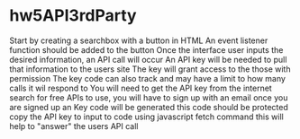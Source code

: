 # hw5API3rdParty
Start by creating a searchbox with a button in HTML
An event listener function should be added to the button
Once the interface user inputs the desired information, 
an API call will occur
An API key will be needed to pull that information to the users site
The key will grant access to the those with permission
The key code can also track and may have a limit to how many calls it wil respond to
You will need to get the API key from the internet
search for free APIs to use, you will have to sign up with an email
once you are signed up an Key code will be generated
this code should be protected
copy the API key to input to code using javascript fetch command
this will help to "answer" the users API call